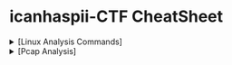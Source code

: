 <html lang="en-US">
<head>
<title>icanhaspii CTF STUFF</title>
<meta name="Keywords" content="CTF, Tutorials, Programming, Web Development, Training, Learning, Linux">
<meta name="Description" content="Well organized and easy to understand CTF and Linux tutorial with lots of examples.">
<meta property="og:description" content="Well organized and easy to understand CTF and Linux tutorial with lots of examples.">
</head>
<body>
<h1>icanhaspii-CTF CheatSheet</h1>
<details>
  <summary>[Linux Analysis Commands]</summary>
  <ul>
  <li><B>file</B></li>
    <ul>
      <li>Run this to determine what type of file you are dealing with:</li>
      <BR>
<img src="images/File_Screenshot 2023-10-03 203208.png">
      <BR>
    </ul>
  <BR>
  <li><B>binwalk</B></li>
    <ul>
      <li>Run this to view a summary of the file contents:</li>
      <BR>
<img src="images/BinWalk_Screenshot 2023-10-03 203227.png">
      <BR>
    </ul>
  <BR>
  <li><B>strings</B></li>
    <ul>
      <li>Run this to get the list of printable characters from files.  You can even run strings on a Pcap!  Or, say for example, that you have something you think contains a flag and you know that flag is in the typical CTF format of flag{some_bonus}, you can run the following to cut down on the amount of data you have to parse through. The following will only yield lines of 8 characters or more:</li>
<BR>
<img src="images/Strings_Screenshot 2023-05-12 172558.jpg">
<BR>
<BR>
You can also combine strings and grep:
<BR>
<BR>
<img src="images/Strings_Screenshot 2023-05-12 174704.jpg">
<BR>
   </ul>
<BR>
<li><B>java -jar</B></li>
    <ul>
      <li>The java -jar command will open a .jar file:</li>
<BR>
<img src="images\Java_JarStegSolveHowTo.png">
  </ul>
<BR>
 <li><B>java</B></li>
    <ul>
      <li>The java command will open a .java file:</li>
      <BR>
<img src="images/Java_Screenshot 2022-06-15 085349_Edited.png">
      <BR>
    </ul>
 <BR>
<li><B>base64</B></li>
<UL>
<li>The base64 decode command will decode a b64 string.  There’s more than one way to invoke the base64 decode command, here are few:</li>
<BR>
<BR>
1. Grab a base64 encoded string such as: Umlja19SMGxsM2Q=
<BR>
<BR>
2. Type the following into your Linux command prompt to echo/print to screen:
<BR>
<BR>
echo 'Umlja19SMGxsM2Q=' | base64 -d
<BR>
<BR>
3. Hit ENTER
<BR>
<BR>
<img src="images/Base64_Screenshot 2023-11-08 172521.png">
<BR>
<BR>
4. If you’re feeling really fancy, and you are playing a CTF, you can run the following to echo/print your decoded b64 in standard flag format to your screen:
<BR>
<BR>
echo "flag{$(echo 'Umlja19SMGxsM2Q=' | base64 -d)}"
<BR>
<BR>
<img src="images/Base64_Screenshot 2023-11-08 180945.png">
<BR>
<BR>
-Here’s another way:
<BR>
<BR>
1. Grab a base64 encoded string such as: Umlja19SMGxsM2Q=
<BR>
<BR>
2. Type the following into your Linux command prompt:
<BR>
<BR>
Base64 –d
<BR>
<BR>
3. Hit ENTER 
<BR>
<BR>
<img src="images/Base64_Screenshot 2023-11-08 173111.png">
<BR>
<BR>
4. At the prompt, paste in your base64 encoded string:
<BR>
<BR>
<img src="images/Base64_Screenshot 2023-11-08 173249.png">
<BR>
<BR>
5. Hit ENTER again:
<BR>
<BR>
<img src="images/Base64_Screenshot 2023-11-08 173640.png">
<BR>
<BR>
6. Finally, hit Control-D on your keyboard:
<BR>
<BR>
<img src="images/Base64_Screenshot 2023-11-08 172847.png">
<BR>
<BR>
-And yet another method:
<BR>
<BR>
1. Save your base64 encoded string into a text editor:
<BR>
<BR>
<img src="images/Base64_Screenshot 2023-11-08 174625.png">
<BR>
<BR>
2. Type the following into your Linux command prompt to echo/print to screen:
<BR>
<BR>
base64 -d dns.txt >decoded.txt
<BR>
<BR>
<img src="images/Base64_Screenshot 2023-11-08 174546.png">
<BR>
<BR>
3. Open your new file, “decoded.txt”:
<BR>
<BR>
<img src="images/Base64_Screenshot 2023-11-08 174720.png">
<BR>
<BR>
If you run across encoding similar to below:
<BR>
<BR>
IO.Compression.DeflateStream([IO.MemoryStream][Convert]::FromBase64String
<BR>
[IO.Compression.CompressionMode]::Decompress
<BR>
<BR>
You can try the following “Recipe” in CyberChef to decode:
<BR>
<BR>
(a)From_Base64('A-Za-z0-9%2B/%3D',true,false)
<BR>
(b) Raw_Inflate(0,0,%5B'Adaptive','Block'%5D,false,false)
<BR>
</ul>
<BR>
<li><B>ifconfig</B></li>
<ul>
<li>To find your ip address and network configuration, you can use the old ifconfig command (considered depreciated), or the newer ip address command.  It works with any of the following, and of course more in depth combined with switches:</li>
<BR>
<img src="images/ip_Screenshot 2023-11-09 105007.png">
<BR>
<BR>
<img src="images/ip_Screenshot 2023-11-09 104951.png">
<BR>
<BR>
<img src="images/ip_Screenshot 2023-11-09 104928.png">
<BR>
<BR>
</ul>
  </ul>
</details>
<details>
<summary>[Pcap Analysis]</summary>
<ul>
  <li><B>Strings</B></li>
    <ul>
      <li>You can run strings on a Pcap! Below are a couple examples (I like to pipe my results to a .txt file for easier review):</li>
      <BR>
<img src="images/StringsPcap_Screenshot 2023-11-09 184958.png">
      <BR>
    </ul>
  <BR>
  <li><B>TShark</B></li>
    <ul>
      <li><a href="https://osqa-ask.wireshark.org/questions/38071/how-to-extract-ip-addresses-from-cap-file-to-text-file" target="_blank">You can extract ip addresses from a Pcap using Tshark</a></li>
<BR>
To extract just the destination ip, type the following command:
<BR>
<BR>
<img src="images/TShark_Screenshot 2023-03-16 211016.jpg">
<BR>
<BR>
To extract both the destination ip and the source ip, type the following command:
<BR>
<BR>
<img src="images/TShark_Screenshot 2023-03-16 211435.jpg">
<BR>
</ul>
<BR>
<li><B>Zeek</B></li>
  <ul>
<li><a href="https://www.youtube.com/watch?v=bznH1yMyjjo&ab_channel=JohnHubbard" target="_blank">John Hubbard has a fantastic install video</a></li>
<BR>
Zeek installs itself here: 
<img src="images/Zeek_Screenshot 2023-03-24 201006_Edited.jpg">
<BR>
<BR>
To export logs from a Pcap into Zeek format, type the following syntax (r is for read):
<BR>
<img src="images/Zeek_Screenshot 2023-03-24 201006.jpg">
<BR>
<BR>



<p>

 

dmesg command: 

M.E.K.: Note: Run after you launch an app that you want to find out more about, errors and such. 

The dmesg command is a Linux utility that displays kernel-related messages retrieved from the kernel ring buffer. The ring buffer stores information about hardware, device driver initialization, and messages from kernel modules that take place during system startup. 

https://phoenixnap.com/kb/dmesg-linux 

https://www.geeksforgeeks.org/how-to-use-the-dmesg-command-on-linux 

https://linuxize.com/post/dmesg-command-in-linux 

 

 

 

readelf command: 

readelf displays information about one or more ELF format object files.  The options control what particular information to display. 

 

elffile... are the object files to be examined.  32-bit and 64-bit ELF files are supported, as are archives containing ELF files. 

 

This program performs a similar function to objdump but it goes into more detail and it exists independently of the BFD library, so if there is a bug in BFD then readelf will not be affected. 

https://man7.org/linux/man-pages/man1/readelf.1.html 

 

 

realpath command: 

realpath converts each filename argument to an absolute pathname, which has no components that are symbolic links or the special . or .. directory entries. (See realpath(3) for more information.) 

Each path component in the filename must exist, otherwise realpath will fail and non-zero exit status will be returned. 

 

https://linux.die.net/man/1/realpath 

 

 




</>








</body>
</html>



